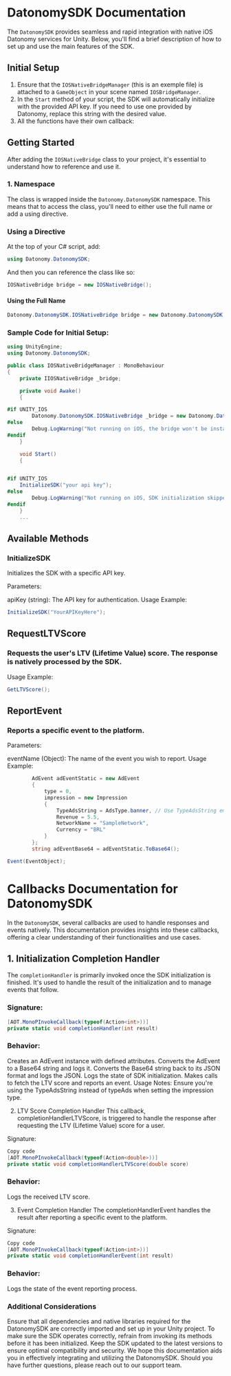# DatonomySDK Documentation

The `DatonomySDK` provides seamless and rapid integration with native iOS Datonomy services for Unity. Below, you'll find a brief description of how to set up and use the main features of the SDK.

## Initial Setup

1. Ensure that the `IOSNativeBridgeManager` (this is an exemple file) is attached to a `GameObject` in your scene named `IOSBridgeManager`.
2. In the `Start` method of your script, the SDK will automatically initialize with the provided API key. If you need to use one provided by Datonomy, replace this string with the desired value.
3. All the functions have their own callback:

## Getting Started

After adding the `IOSNativeBridge` class to your project, it's essential to understand how to reference and use it.

### 1. Namespace

The class is wrapped inside the `Datonomy.DatonomySDK` namespace. This means that to access the class, you'll need to either use the full name or add a using directive.

### Using a Directive

At the top of your C# script, add:

```csharp
using Datonomy.DatonomySDK;
```
And then you can reference the class like so:

```csharp
IOSNativeBridge bridge = new IOSNativeBridge();
```
#### Using the Full Name

```csharp
Datonomy.DatonomySDK.IOSNativeBridge bridge = new Datonomy.DatonomySDK.IOSNativeBridge();
```

### Sample Code for Initial Setup:
```csharp
using UnityEngine;
using Datonomy.DatonomySDK;

public class IOSNativeBridgeManager : MonoBehaviour
{
    private IIOSNativeBridge _bridge;

    private void Awake()
    {

#if UNITY_IOS
        Datonomy.DatonomySDK.IOSNativeBridge _bridge = new Datonomy.DatonomySDK.IOSNativeBridge();
#else
        Debug.LogWarning("Not running on iOS, the bridge won't be instantiated.");
#endif
    }

    void Start()
    {


#if UNITY_IOS
    InitializeSDK("your api key");
#else
        Debug.LogWarning("Not running on iOS, SDK initialization skipped.");
#endif
    }
    ...
```
## Available Methods
### InitializeSDK
Initializes the SDK with a specific API key.

Parameters:

apiKey (string): The API key for authentication.
Usage Example:

```csharp
InitializeSDK("YourAPIKeyHere");
```
## RequestLTVScore
### Requests the user's LTV (Lifetime Value) score. The response is natively processed by the SDK.

Usage Example:

```csharp
GetLTVScore();
```
## ReportEvent
### Reports a specific event to the platform.

Parameters:

eventName (Object): The name of the event you wish to report.
Usage Example:

```csharp
        AdEvent adEventStatic = new AdEvent
        {
            type = 0,
            impression = new Impression
            {
                TypeAdsString = AdsType.banner, // Use TypeAdsString em vez de typeAds
                Revenue = 5.5,
                NetworkName = "SampleNetwork",
                Currency = "BRL"
            }
        };
        string adEventBase64 = adEventStatic.ToBase64();

Event(EventObject);
```

# Callbacks Documentation for DatonomySDK

In the `DatonomySDK`, several callbacks are used to handle responses and events natively. This documentation provides insights into these callbacks, offering a clear understanding of their functionalities and use cases.

## 1. Initialization Completion Handler

The `completionHandler` is primarily invoked once the SDK initialization is finished. It's used to handle the result of the initialization and to manage events that follow.

### Signature:
```csharp
[AOT.MonoPInvokeCallback(typeof(Action<int>))]
private static void completionHandler(int result)
```
### Behavior:
Creates an AdEvent instance with defined attributes.
Converts the AdEvent to a Base64 string and logs it.
Converts the Base64 string back to its JSON format and logs the JSON.
Logs the state of SDK initialization.
Makes calls to fetch the LTV score and reports an event.
Usage Notes:
Ensure you're using the TypeAdsString instead of typeAds when setting the impression type.

2. LTV Score Completion Handler
This callback, completionHandlerLTVScore, is triggered to handle the response after requesting the LTV (Lifetime Value) score for a user.

Signature:
```csharp
Copy code
[AOT.MonoPInvokeCallback(typeof(Action<double>))]
private static void completionHandlerLTVScore(double score)
```
### Behavior:
Logs the received LTV score.

3. Event Completion Handler
The completionHandlerEvent handles the result after reporting a specific event to the platform.

Signature:
```csharp
Copy code
[AOT.MonoPInvokeCallback(typeof(Action<int>))]
private static void completionHandlerEvent(int result)
```
### Behavior:
Logs the state of the event reporting process.
### Additional Considerations

Ensure that all dependencies and native libraries required for the DatonomySDK are correctly imported and set up in your Unity project. To make sure the SDK operates correctly, refrain from invoking its methods before it has been initialized. Keep the SDK updated to the latest versions to ensure optimal compatibility and security. We hope this documentation aids you in effectively integrating and utilizing the DatonomySDK. Should you have further questions, please reach out to our support team.